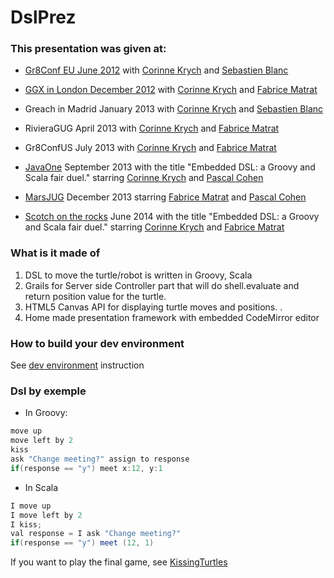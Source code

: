 DslPrez
=======

### This presentation was given at:
- [Gr8Conf EU June 2012](http://lanyrd.com/2012/gr8conf-europe/) with [Corinne Krych](http://corinnekrych.github.io/) and [Sebastien Blanc](https://github.com/sebastienblanc) 

- [GGX in London December 2012](https://skillsmatter.com/legacy_profile/fabrice-matrat) with [Corinne Krych](http://corinnekrych.github.io/) and [Fabrice Matrat](http://fabricematrat.github.io/)    

- Greach in Madrid January 2013 with [Corinne Krych](http://corinnekrych.github.io/) and [Sebastien Blanc](https://github.com/sebastienblanc) 

- RivieraGUG April 2013 with [Corinne Krych](http://corinnekrych.github.io/) and [Fabrice Matrat](http://fabricematrat.github.io/)    

- Gr8ConfUS July 2013 with [Corinne Krych](http://corinnekrych.github.io/) and [Fabrice Matrat](http://fabricematrat.github.io/)    

- [JavaOne](https://oracleus.activeevents.com/2013/connect/sessionDetail.ww?SESSION_ID=4524) September 2013 with the title "Embedded DSL: a Groovy and Scala fair duel." starring [Corinne Krych](http://corinnekrych.github.io/) and [Pascal Cohen](http://fr.linkedin.com/pub/pascal-cohen/1/105/1a8)

- [MarsJUG](http://marsjug.org/) December 2013 starring [Fabrice Matrat](http://fabricematrat.github.io/) and [Pascal Cohen](http://fr.linkedin.com/pub/pascal-cohen/1/105/1a8)

- [Scotch on the rocks](http://www.sotr.eu/) June 2014 with the title "Embedded DSL: a Groovy and Scala fair duel." starring [Corinne Krych](http://corinnekrych.github.io/) and [Fabrice Matrat](http://fabricematrat.github.io/)    

### What is it made of

1. DSL to move the turtle/robot is written in Groovy, Scala
2. Grails for Server side Controller part that will do shell.evaluate and return position value for the turtle.
3. HTML5 Canvas API for displaying turtle moves and positions. .
4. Home made presentation framework with embedded CodeMirror editor

### How to build your dev environment
See [dev environment](https://github.com/corinnekrych/KissingTurtles/blob/master/DEV.md) instruction

### Dsl by exemple

* In Groovy:

```java
move up
move left by 2
kiss
ask "Change meeting?" assign to response 
if(response == "y") meet x:12, y:1 
```

* In Scala

```java
I move up
I move left by 2
I kiss;
val response = I ask "Change meeting?"
if(response == "y") meet (12, 1) 
```

If you want to play the final game, see [KissingTurtles](https://github.com/corinnekrych/KissingTurtles)
